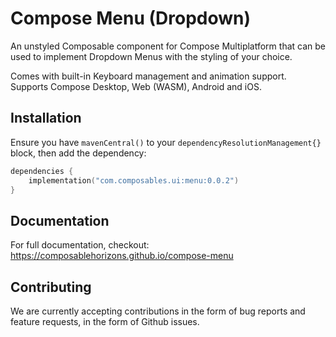 # Compose Menu (Dropdown)

An unstyled Composable component for Compose Multiplatform that can be used to implement Dropdown Menus with the styling of your choice. 

Comes with built-in Keyboard management and animation support. Supports Compose Desktop, Web (WASM), Android and iOS.

## Installation

Ensure you have `mavenCentral()` to your `dependencyResolutionManagement{}` block, then add the dependency:

```kotlin
dependencies {
    implementation("com.composables.ui:menu:0.0.2")
}
```

## Documentation

For full documentation, checkout: https://composablehorizons.github.io/compose-menu

## Contributing

We are currently accepting contributions in the form of bug reports and feature requests, in the form of Github issues.